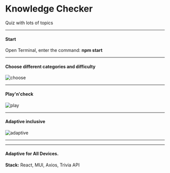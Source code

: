 # Knowledge Checker 
Quiz with lots of topics
_____________________________________________________________________________________________________________________
#### Start
Open Terminal, enter the command: **npm start**
_____________________________________________________________________________________________________________________

#### Choose different categories and difficulty
![choose](https://user-images.githubusercontent.com/90003783/172201253-2dd6f370-42df-4377-90e3-1b86d9e0d295.gif)
____________________________________________________________________________________________________________________
#### Play'n'check
![play](https://user-images.githubusercontent.com/90003783/172201647-07587351-5d09-43e5-9ffa-00da546bae1e.gif)
____________________________________________________________________________________________________________________
#### Adaptive inclusive
![adaptive](https://user-images.githubusercontent.com/90003783/172201944-38d4d6d9-7972-4a53-a164-84fab193c4f3.gif)
____________________________________________________________________________________________________________________
____________________________________________________________________________________________________________________
#### Adaptive for All Devices.

**Stack:**
React, MUI, Axios, Trivia API


